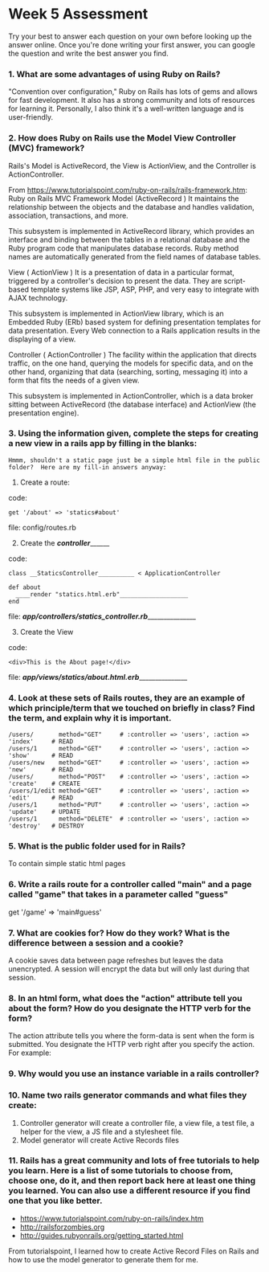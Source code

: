 # Week 5 Assessment

Try your best to answer each question on your own before looking up the answer online. Once you're done writing your first answer, you can google the question and write the best answer you find.

### 1. What are some advantages of using Ruby on Rails?
  "Convention over configuration," Ruby on Rails has lots of gems and allows for fast development. It also has a strong community and lots of resources for learning it.  Personally, I also think it's a well-written language and is user-friendly.

### 2. How does Ruby on Rails use the Model View Controller (MVC) framework?
  Rails's Model is ActiveRecord, the View is ActionView, and the Controller is ActionController.
  
  From https://www.tutorialspoint.com/ruby-on-rails/rails-framework.htm:
  Ruby on Rails MVC Framework
  Model (ActiveRecord )
  It maintains the relationship between the objects and the database and handles validation, association, transactions, and more.

  This subsystem is implemented in ActiveRecord library, which provides an interface and binding between the tables in a relational database and the Ruby program code that manipulates database records. Ruby method names are automatically generated from the field names of database tables.

  View ( ActionView )
  It is a presentation of data in a particular format, triggered by a controller's decision to present the data. They are script-based template systems like JSP, ASP, PHP, and very easy to integrate with AJAX technology.

  This subsystem is implemented in ActionView library, which is an Embedded Ruby (ERb) based system for defining presentation templates for data presentation. Every Web connection to a Rails application results in the displaying of a view.

  Controller ( ActionController )
  The facility within the application that directs traffic, on the one hand, querying the models for specific data, and on the other hand, organizing that data (searching, sorting, messaging it) into a form that fits the needs of a given view.

  This subsystem is implemented in ActionController, which is a data broker sitting between ActiveRecord (the database interface) and ActionView (the presentation engine).

### 3. Using the information given, complete the steps for creating a new view in a rails app by filling in the blanks:

    Hmmm, shouldn't a static page just be a simple html file in the public folder?  Here are my fill-in answers anyway:
    
  1. Create a route: 
  
  code: 
  ```
  get '/about' => 'statics#about' 
  ```
  file: config/routes.rb
  
  2. Create the ___controller_________
  
  code: 
  ```
  class __StaticsController__________ < ApplicationController
  
  def about 
    ____render "statics.html.erb"___________________
  end
  ```
  
  file: ___app/controllers/statics_controller.rb__________________
  
  3. Create the View
  
  code: 
  
  ```
  <div>This is the About page!</div>
  ```
  
  file: ___app/views/statics/about.html.erb__________________
  
  
### 4. Look at these sets of Rails routes, they are an example of which principle/term that we touched on briefly in class? Find the term, and explain why it is important.

```
/users/       method="GET"     # :controller => 'users', :action => 'index'     # READ
/users/1      method="GET"     # :controller => 'users', :action => 'show'      # READ
/users/new    method="GET"     # :controller => 'users', :action => 'new'       # READ
/users/       method="POST"    # :controller => 'users', :action => 'create'    # CREATE
/users/1/edit method="GET"     # :controller => 'users', :action => 'edit'      # READ
/users/1      method="PUT"     # :controller => 'users', :action => 'update'    # UPDATE
/users/1      method="DELETE"  # :controller => 'users', :action => 'destroy'   # DESTROY
```

### 5. What is the public folder used for in Rails?
  To contain simple static html pages

### 6. Write a rails route for a controller called "main" and a page called "game" that takes in a parameter called "guess"
  get '/game' => 'main#guess'
  
### 7. What are cookies for? How do they work? What is the difference between a session and a cookie?
  A cookie saves data between page refreshes but leaves the data unencrypted.  A session will encrypt the data but will only last during that session. 

### 8. In an html form, what does the "action" attribute tell you about the form?  How do you designate the HTTP verb for the form?
  The action attribute tells you where the form-data is sent when the form is submitted. You designate the HTTP verb right after you specify the action.  For example:
  <form action='/foo' method='post'>

### 9. Why would you use an instance variable in a rails controller?
  

### 10. Name two rails generator commands and what files they create:
  1) Controller generator will create a controller file, a view file, a test file, a helper for the view, a JS file and a stylesheet file.
  2) Model generator will create Active Records files

### 11. Rails has a great community and lots of free tutorials to help you learn. Here is a list of some tutorials to choose from, choose one, do it, and then report back here at least one thing you learned. You can also use a different resource if you find one that you like better. 

- https://www.tutorialspoint.com/ruby-on-rails/index.htm
- http://railsforzombies.org
- http://guides.rubyonrails.org/getting_started.html

From tutorialspoint, I learned how to create Active Record Files on Rails and how to use the model generator to generate them for me.
